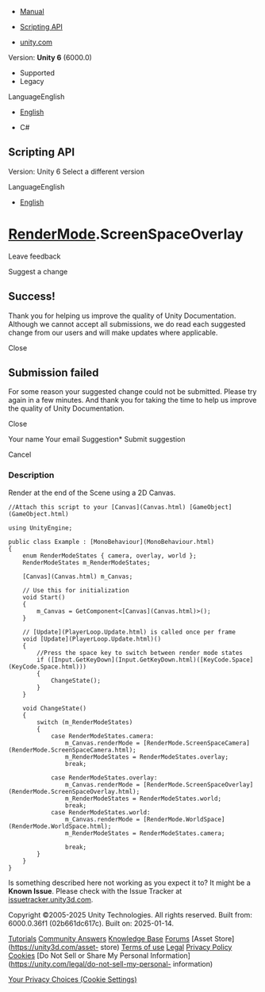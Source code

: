 [ ]()

  * [Manual](../Manual/index.html)
  * [Scripting API](../ScriptReference/index.html)

  * [unity.com](https://unity.com/)

Version: **Unity 6** (6000.0)

  * Supported
  * Legacy

LanguageEnglish

  * [English]()

  * C#

[ ](https://docs.unity3d.com)

## Scripting API

Version: Unity 6 Select a different version

LanguageEnglish

  * [English]()

#  [RenderMode](RenderMode.html).ScreenSpaceOverlay

Leave feedback

Suggest a change

## Success!

Thank you for helping us improve the quality of Unity Documentation. Although
we cannot accept all submissions, we do read each suggested change from our
users and will make updates where applicable.

Close

## Submission failed

For some reason your suggested change could not be submitted. Please <a>try
again</a> in a few minutes. And thank you for taking the time to help us
improve the quality of Unity Documentation.

Close

Your name Your email Suggestion* Submit suggestion

Cancel

[ ]()

### Description

Render at the end of the Scene using a 2D Canvas.

    
    
    //Attach this script to your [Canvas](Canvas.html) [GameObject](GameObject.html)  
      
    using UnityEngine;  
      
    public class Example : [MonoBehaviour](MonoBehaviour.html)
    {
        enum RenderModeStates { camera, overlay, world };
        RenderModeStates m_RenderModeStates;  
      
        [Canvas](Canvas.html) m_Canvas;  
      
        // Use this for initialization
        void Start()
        {
            m_Canvas = GetComponent<[Canvas](Canvas.html)>();
        }  
      
        // [Update](PlayerLoop.Update.html) is called once per frame
        void [Update](PlayerLoop.Update.html)()
        {
            //Press the space key to switch between render mode states
            if ([Input.GetKeyDown](Input.GetKeyDown.html)([KeyCode.Space](KeyCode.Space.html)))
            {
                ChangeState();
            }
        }  
      
        void ChangeState()
        {
            switch (m_RenderModeStates)
            {
                case RenderModeStates.camera:
                    m_Canvas.renderMode = [RenderMode.ScreenSpaceCamera](RenderMode.ScreenSpaceCamera.html);
                    m_RenderModeStates = RenderModeStates.overlay;
                    break;  
      
                case RenderModeStates.overlay:
                    m_Canvas.renderMode = [RenderMode.ScreenSpaceOverlay](RenderMode.ScreenSpaceOverlay.html);
                    m_RenderModeStates = RenderModeStates.world;
                    break;
                case RenderModeStates.world:
                    m_Canvas.renderMode = [RenderMode.WorldSpace](RenderMode.WorldSpace.html);
                    m_RenderModeStates = RenderModeStates.camera;  
      
                    break;
            }
        }
    }
    

Is something described here not working as you expect it to? It might be a
**Known Issue**. Please check with the Issue Tracker at
[issuetracker.unity3d.com](https://issuetracker.unity3d.com).

Copyright ©2005-2025 Unity Technologies. All rights reserved. Built from:
6000.0.36f1 (02b661dc617c). Built on: 2025-01-14.

[Tutorials](https://unity3d.com/learn) [Community
Answers](https://answers.unity3d.com) [Knowledge
Base](https://support.unity3d.com/hc/en-us)
[Forums](https://forum.unity3d.com) [Asset Store](https://unity3d.com/asset-
store) [Terms of use](https://docs.unity3d.com/Manual/TermsOfUse.html)
[Legal](https://unity.com/legal) [Privacy
Policy](https://unity.com/legal/privacy-policy)
[Cookies](https://unity.com/legal/cookie-policy) [Do Not Sell or Share My
Personal Information](https://unity.com/legal/do-not-sell-my-personal-
information)

[Your Privacy Choices (Cookie Settings)](javascript:void\(0\);)

